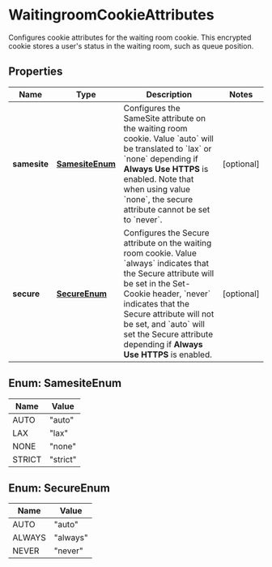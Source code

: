

# WaitingroomCookieAttributes

Configures cookie attributes for the waiting room cookie. This encrypted cookie stores a user's status in the waiting room, such as queue position.

## Properties

| Name | Type | Description | Notes |
|------------ | ------------- | ------------- | -------------|
|**samesite** | [**SamesiteEnum**](#SamesiteEnum) | Configures the SameSite attribute on the waiting room cookie. Value &#x60;auto&#x60; will be translated to &#x60;lax&#x60; or &#x60;none&#x60; depending if **Always Use HTTPS** is enabled. Note that when using value &#x60;none&#x60;, the secure attribute cannot be set to &#x60;never&#x60;. |  [optional] |
|**secure** | [**SecureEnum**](#SecureEnum) | Configures the Secure attribute on the waiting room cookie. Value &#x60;always&#x60; indicates that the Secure attribute will be set in the Set-Cookie header, &#x60;never&#x60; indicates that the Secure attribute will not be set, and &#x60;auto&#x60; will set the Secure attribute depending if **Always Use HTTPS** is enabled. |  [optional] |



## Enum: SamesiteEnum

| Name | Value |
|---- | -----|
| AUTO | &quot;auto&quot; |
| LAX | &quot;lax&quot; |
| NONE | &quot;none&quot; |
| STRICT | &quot;strict&quot; |



## Enum: SecureEnum

| Name | Value |
|---- | -----|
| AUTO | &quot;auto&quot; |
| ALWAYS | &quot;always&quot; |
| NEVER | &quot;never&quot; |



